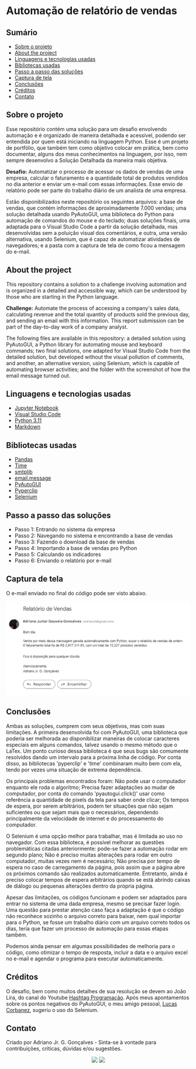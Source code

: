 # Automação de relatório de vendas

## Sumário

* [Sobre o projeto](#sobre-o-projeto)
* [About the project](#about-the-project)
* [Linguagens e tecnologias usadas](#linguagens-e-tecnologias-usadas)
* [Bibliotecas usadas](#bibliotecas-usadas)
* [Passo a passo das soluções](#passo-a-passo-das-soluções)
* [Captura de tela](#captura-de-tela)
* [Conclusões](#conclusões)
* [Créditos](#créditos)
* [Contato](#contato)


## Sobre o projeto

Esse repositório contém uma solução para um desafio envolvendo automação e é organizado de maneira detalhada e acessível, podendo ser entendida por quem está iniciando na linguagem Python. Esse é um projeto de portfólio, que também tem como objetivo colocar em prática, bem como documentar, alguns dos meus conhecimentos na linguagem, por isso, nem sempre desenvolvo a Solução Detalhada da maneira mais objetiva.

**Desafio:** Automatizar o processo de acessar os dados de vendas de uma empresa, calcular o faturamento e a quantidade total de produtos vendidos no dia anterior e enviar um e-mail com essas informações. Esse envio de relatório pode ser parte do trabalho diário de um analista de uma empresa.

Estão disponibilizados neste repositório os seguintes arquivos: a base de vendas, que contém informações de aproximadamente 7.000 vendas; uma solução detalhada usando PyAutoGUI, uma biblioteca do Python para automação de comandos do mouse e do teclado; duas soluções finais, uma adaptada para o Visual Studio Code a partir da solução detalhada, mas desenvolvidas sem a poluição visual dos comentários, e outra, uma versão alternativa, usando Selenium, que é capaz de automatizar atividades de navegadores; e a pasta com a captura de tela de como ficou a mensagem do e-mail.

## About the project

This repository contains a solution to a challenge involving automation and is organized in a detailed and accessible way, which can be understood by those who are starting in the Python language.

**Challenge:** Automate the process of accessing a company's sales data, calculating revenue and the total quantity of products sold the previous day, and sending an email with this information. This report submission can be part of the day-to-day work of a company analyst.

The following files are available in this repository: a detailed solution using PyAutoGUI, a Python library for automating mouse and keyboard commands; two final solutions, one adapted for Visual Studio Code from the detailed solution, but developed without the visual pollution of comments, and another, an alternative version, using Selenium, which is capable of automating browser activities; and the folder with the screenshot of how the email message turned out.

## Linguagens e tecnologias usadas

* [Jupyter Notebook](https://jupyter.org/)
* [Visual Studio Code](https://code.visualstudio.com/download)
* [Python 3.11](https://www.python.org/)
* [Markdown](https://www.markdownguide.org/)


## Bibliotecas usadas

* [Pandas](https://pandas.pydata.org/)
* [Time](https://docs.python.org/3/library/time.html)
* [smtplib](https://docs.python.org/3/library/smtplib.html)
* [email.message](https://docs.python.org/3/library/email.message.html)
* [PyAutoGUI](https://pyautogui.readthedocs.io/en/latest/)
* [Pyperclip](https://pypi.org/project/pyperclip/)
* [Selenium](https://selenium-python.readthedocs.io/)

## Passo a passo das soluções

* Passo 1: Entrando no sistema da empresa
* Passo 2: Navegando no sistema e encontrando a base de vendas
* Passo 3: Fazendo o download da base de vendas
* Passo 4: Importando a base de vendas pro Python
* Passo 5: Calculando os indicadores
* Passo 6: Enviando o relatório por e-mail


## Captura de tela 

O e-mail enviado no final do código pode ser visto abaixo.

![Captura de tela](Captura_de_tela/e-mail.png)

## Conclusões

Ambas as soluções, cumprem com seus objetivos, mas com suas limitações. A primeira desenvolvida foi com PyAutoGUI, uma biblioteca que poderia ser melhorada ao disponibilizar maneiras de colocar caracteres especiais em alguns comandos, talvez usando o mesmo método que o LaTex. Um ponto curioso dessa biblioteca é que seus bugs são comumente resolvidos dando um intervalo para a próxima linha de código. Por conta disso, as bibliotecas 'pyperclip' e 'time' combinaram muito bem com ela, tendo por vezes uma situação de extrema dependência.

Os principais problemas encontrados foram: Não pode usar o computador enquanto ele roda o algoritmo; Precisa fazer adaptações ao mudar de computador, por conta do comando 'pyautogui.click()' usar como referência a quantidade de pixels da tela para saber onde clicar; Os tempos de espera, por serem arbitrários, podem ter situações que não sejam suficientes ou que sejam mais que o necessários, dependendo principalmente da velocidade de internet e do processamento do computador.

O Selenium é uma opção melhor para trabalhar, mas é limitada ao uso no navegador. Com essa biblioteca, é possível melhorar as questões problemáticas citadas anteriormente: pode-se fazer a automação rodar em segundo plano; Não é preciso muitas alterações para rodar em outro computador, muitas vezes nem é necessário; Não precisa por tempo de espera no caso de carregamento da página, pois assim que a página abre os próximos comando são realizados automaticamente. Entretanto, ainda é preciso colocar tempos de espera arbitrários quando se está abrindo caixas de diálogo ou pequenas alterações dentro da própria página.

Apesar das limitações, os códigos funcionam e podem ser adaptados para entrar no sistema de uma dada empresa, mesmo se precisar fazer login. Uma questão para prestar atenção caso faça a adaptação é que o código não reconhece sozinho o arquivo correto para baixar, nem qual importar para o Python, se fosse um trabalho diário com um arquivo correto todos os dias, teria que fazer um processo de automação para essas etapas também. 

Podemos ainda pensar em algumas possibilidades de melhoria para o código, como otimizar o tempo de resposta, incluir a data e o arquivo excel no e-mail e agendar o programa para executar automaticamente.


## Créditos 

O desafio, bem como muitos detalhes de sua resolução se devem ao João Lira, do canal do Youtube [Hashtag Programação](https://www.youtube.com/@HashtagProgramacao). Após meus apontamentos sobre os pontos negativos do PyAutoGUI, o meu amigo pessoal, [Lucas Corbanez](https://github.com/Corbanez97), sugeriu o uso do Selenium.

## Contato

Criado por Adriano Jr. G. Gonçalves - Sinta-se à vontade para contribuições, críticas, dúvidas e/ou sugestões.

<div  align="center"> 
  <a href="https://www.linkedin.com/in/sradriano/" target="_blank"><img src="https://img.shields.io/badge/-LinkedIn-%230077B5?style=for-the-badge&logo=linkedin&logoColor=white" target="_blank"></a> 
  <a href = "mailto:sradriano@uel.br"><img src="https://img.shields.io/badge/Gmail-D14836?style=for-the-badge&logo=gmail&logoColor=white" target="_blank"></a>
</div>

